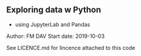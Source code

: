 ## Exploring data w Python
- using JupyterLab and Pandas

Author: FM DAV
Start date: 2019-10-03

See LICENCE.md for lincence attached to this code